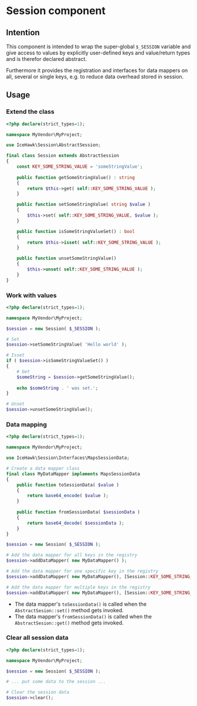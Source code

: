 # Session component

## Intention

This component is intended to wrap the super-global `$_SESSION` variable and give 
access to values by explicitly user-defined keys and value/return types 
and is therefor declared abstract.

Furthermore it provides the registration and interfaces for data mappers on all, several or single keys, e.g. to reduce data overhead stored in session.

## Usage

### Extend the class
 
```php
<?php declare(strict_types=1);

namespace MyVendor\MyProject;

use IceHawk\Session\AbstractSession;

final class Session extends AbstractSession
{
    const KEY_SOME_STRING_VALUE = 'someStringValue';
    
    public function getSomeStringValue() : string
    {
        return $this->get( self::KEY_SOME_STRING_VALUE );
    }

    public function setSomeStringValue( string $value )
    {
        $this->set( self::KEY_SOME_STRING_VALUE, $value );
    }

    public function isSomeStringValueSet() : bool
    {
        return $this->isset( self::KEY_SOME_STRING_VALUE );
    }

    public function unsetSomeStringValue()
    {
        $this->unset( self::KEY_SOME_STRING_VALUE );
    }
}
```

### Work with values

```php
<?php declare(strict_types=1);

namespace MyVendor\MyProject;

$session = new Session( $_SESSION );

# Set
$session->setSomeStringValue( 'Hello world' );

# Isset
if ( $session->isSomeStringValueSet() )
{
    # Get
    $someString = $session->getSomeStringValue();
    
    echo $someString . ' was set.';
}

# Unset 
$session->unsetSomeStringValue();
```

### Data mapping

```php
<?php declare(strict_types=1);

namespace MyVendor\MyProject;

use IceHawk\Session\Interfaces\MapsSessionData;

# Create a data mapper class
final class MyDataMapper implements MapsSessionData
{
	public function toSessionData( $value ) 
	{
        return base64_encode( $value );
	}
	
	public function fromSessionData( $sessionData ) 
	{
		return base64_decode( $sessionData );
	}
}

$session = new Session( $_SESSION );

# Add the data mapper for all keys in the registry
$session->addDataMapper( new MyDataMapper() );

# Add the data mapper for one specific key in the registry
$session->addDataMapper( new MyDataMapper(), [Session::KEY_SOME_STRING_VALUE] );

# Add the data mapper for multiple keys in the registry
$session->addDataMapper( new MyDataMapper(), [Session::KEY_SOME_STRING_VALUE, Session::KEY_SOME_OTHER_VALUE] );
```

- The data mapper's `toSessionData()` is called when the `AbstractSesion::set()` method gets invoked.
- The data mapper's `fromSessionData()` is called when the `AbstractSesion::get()` method gets invoked.

### Clear all session data

```php
<?php declare(strict_types=1);

namespace MyVendor\MyProject;

$session = new Session( $_SESSION );

# ... put some data to the session ...

# Clear the session data
$session->clear();
```
